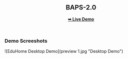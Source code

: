 <div align="center">
  
 

  <br />
  <br />

  <h2 align="center">BAPS-2.0</h2>

  

  <a href="https://viraj7066.github.io/BAPS-2.0/"><strong>➥ Live Demo</strong></a>

</div>

<br />

### Demo Screeshots

![EduHome Desktop Demo](preview 1.jpg "Desktop Demo")

